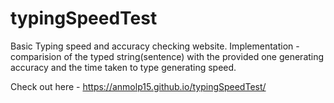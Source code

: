 # typingSpeedTest

Basic Typing speed and accuracy checking website. 
Implementation - comparision of the typed string(sentence) with the provided one generating accuracy and the time taken to type generating speed.


Check out here - https://anmolp15.github.io/typingSpeedTest/
